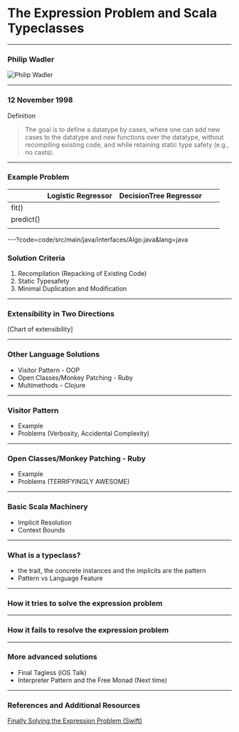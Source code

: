 # The Expression Problem and Scala Typeclasses 

---

### Philip Wadler

![Philip Wadler](https://c2.staticflickr.com/6/5672/21794046360_8dbb25e869_b.jpg)

---

### 12 November 1998

Definition
> The goal is to define a datatype by cases, where one can add new cases to the
> datatype and new functions over the datatype, without recompiling
> existing code, and while retaining static type safety (e.g., no
> casts).

---

### Example Problem

|           | Logistic Regressor | DecisionTree Regressor|   |   |
|-----------|--------------------|-----------------------|---|---|
| fit()      |                    |                       |   |   |
| predict() |                    |                       |   |   |
|           |                    |                       |   |   |

---?code=code/src/main/java/interfaces/Algo.java&lang=java

### Solution Criteria

1. Recompilation (Repacking of Existing Code)
2. Static Typesafety
3. Minimal Duplication and Modification

---

### Extensibility in Two Directions

[Chart of extensibility]

---

### Other Language Solutions

- Visitor Pattern - OOP
- Open Classes/Monkey Patching - Ruby
- Multimethods - Clojure

---

### Visitor Pattern

- Example
- Problems (Verbosity, Accidental Complexity)

---

### Open Classes/Monkey Patching - Ruby

- Example
- Problems (TERRIFYINGLY AWESOME)

---

### Basic Scala Machinery

- Implicit Resolution
- Context Bounds

---

### What is a typeclass?

- the trait, the concrete instances and the implicits are the pattern
- Pattern vs Language Feature 

---

### How it tries to solve the expression problem

---

### How it fails to resolve the expression problem

---

### More advanced solutions

- Final Tagless (iOS Talk)
- Interpreter Pattern and the Free Monad (Next time)

---

### References and Additional Resources

[Finally Solving the Expression Problem (Swift)](https://www.youtube.com/watch?v=EsanJ7_U89A)

